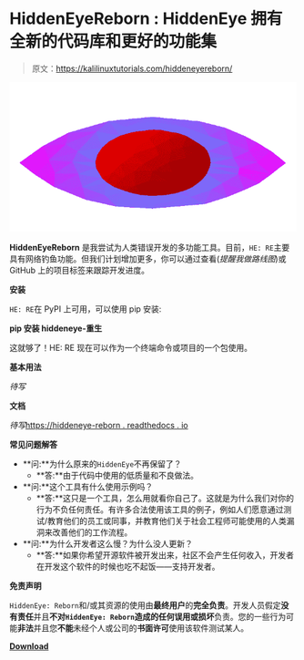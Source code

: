 # HiddenEyeReborn : HiddenEye 拥有全新的代码库和更好的功能集

> 原文：<https://kalilinuxtutorials.com/hiddeneyereborn/>

[![HiddenEyeReborn : HiddenEye With Completely New Codebase & Better Features Set](img/680ffa4f1f60e067721fddf07195a75e.png "HiddenEyeReborn : HiddenEye With Completely New Codebase & Better Features Set")](https://1.bp.blogspot.com/-nb17yXnDrwE/YE3SELSK2RI/AAAAAAAAIhM/ABUyeEQgh1cGSBOgJkIK0ZWqfK51Uo9iACLcBGAsYHQ/s728/HiddenEyeReborn-svg.png)

**HiddenEyeReborn** 是我尝试为人类错误开发的多功能工具。目前，`HE: RE`主要具有网络钓鱼功能。但我们计划增加更多，你可以通过查看(*提醒我做路线图*)或 GitHub 上的项目标签来跟踪开发进度。

**安装**

`HE: RE`在 PyPI 上可用，可以使用 pip 安装:

**pip 安装 hiddeneye-重生**

这就够了！HE: RE 现在可以作为一个终端命令或项目的一个包使用。

**基本用法**

*待写*

**文档**

*待写*[https://hiddeneye-reborn . readthedocs . io](https://hiddeneye-reborn.readthedocs.io)

**常见问题解答**

*   **问:**为什么原来的`HiddenEye`不再保留了？
    *   **答:**由于代码中使用的低质量和不良做法。
*   **问:**这个工具有什么使用示例吗？
    *   **答:**这只是一个工具，怎么用就看你自己了。这就是为什么我们对你的行为不负任何责任。有许多合法使用该工具的例子，例如人们愿意通过测试/教育他们的员工或同事，并教育他们关于社会工程师可能使用的人类漏洞来改善他们的工作流程。
*   **问:**为什么开发者这么慢？为什么没人更新？
    *   **答:**如果你希望开源软件被开发出来，社区不会产生任何收入，开发者在开发这个软件的时候也吃不起饭——支持开发者。

**免责声明**

`HiddenEye: Reborn`和/或其资源的使用由**最终用户**的**完全负责**。开发人员假定**没有责任**并且**不对`HiddenEye: Reborn`造成的任何误用或损坏**负责。您的一些行为可能**非法**并且您**不能**未经个人或公司的**书面许可**使用该软件测试某人。

[**Download**](https://github.com/Open-Security-Group-OSG/HiddenEyeReborn)